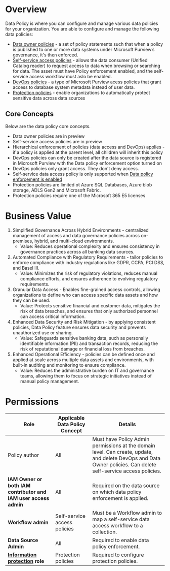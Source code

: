 # Overview
Data Policy is where you can configure and manage various data policies for your organization. You are able to configure and manage the following data policies:
- [Data owner policies](https://learn.microsoft.com/en-us/purview/legacy/concept-policies-data-owner) - a set of policy statements such that when a policy is published to one or more data systems under Microsoft Purview’s governance, it's then enforced.
- [Self-service access policies](https://learn.microsoft.com/en-us/purview/legacy/concept-self-service-data-access-policy) -  allows the data consumer (Unified Catalog reader) to request access to data when browsing or searching for data. The asset must have Policy enforcement enabled, and the self-service access workflow must aslo be enabled.
- [DevOps policies](https://learn.microsoft.com/en-us/purview/legacy/concept-policies-devops) - a type of Microsoft Purview acess policies that grant access to database system metadata instead of user data.
- [Protection policies](https://learn.microsoft.com/en-us/purview/how-to-create-protection-policy?tabs=azure-sources) - enable organizations to automatically protect sensitive data across data sources

## Core Concepts
Below are the data policy core concepts.
- Data owner policies are in preview
- Self-service access policies are in preview
- Hierarchical enforcement of policies (data access and DevOps) applies - if a policy is applied at the parent level, all children will inherit this policy
- DevOps policies can only be created after the data source is registered in Microsoft Purview with the Data policy enforcement option turned on
- DevOps policies only grant access. They don't deny access.
- Self-service data access policy is only supported when [Data policy enforcement is enabled](https://learn.microsoft.com/en-us/purview/legacy/how-to-enable-data-policy-enforcement#prerequisites)
- Protection policies are limited ot Azure SQL Databases, Azure blob storage, ADLS Gen2 and Microsoft Fabric.
- Protection policies require one of the Microsoft 365 E5 licenses

# Business Value
1. Simplified Governance Across Hybrid Environments - centralized management of access and data governance policies across on-premises, hybrid, and multi-cloud environments.
    - Value: Reduces operational complexity and ensures consistency in governance practices across all banking data sources.
2. Automated Compliance with Regulatory Requirements - tailor policies to enforce compliance with industry regulations like GDPR, CCPA, PCI DSS, and Basel III.
    - Value: Minimizes the risk of regulatory violations, reduces manual compliance efforts, and ensures adherence to evolving regulatory requirements.
3. Granular Data Access - Enables fine-grained access controls, allowing organizations to define who can access specific data assets and how they can be used.
    - Value: Protects sensitive financial and customer data, mitigates the risk of data breaches, and ensures that only authorized personnel can access critical information.
4. Enhanced Data Security and Risk Mitigation - by applying consistent policies, Data Policy feature ensures data security and prevents unauthorized use or sharing.
    - Value: Safeguards sensitive banking data, such as personally identifiable information (PII) and transaction records, reducing the risk of reputational damage or financial loss from breaches.
5. Enhanced Operational Efficiency - policies can be defined once and applied at scale across multiple data assets and environments, with built-in auditing and monitoring to ensure compliance.
    - Value: Reduces the administrative burden on IT and governance teams, allowing them to focus on strategic initiatives instead of manual policy management.

# Permissions
| **Role**                                                                 | **Applicable Data Policy Concept** | **Details**                                                              |
|-----------------------------------------------------------------------|------------------------------------|-----------------------------------------------------| 
| Policy author                                 | All  | Must have Policy Admin permissions at the domain level. Can create, update, and delete DevOps and Data Owner policies. Can delete self-service access policies.                                            |
| **IAM Owner or both IAM contributor and IAM user access admin**        | All                        | Required on the data source on which data policy enforcement is applied.                            |
| **Workflow admin**                                               | Self-service access policies                       | Must be a Workflow admin to map a self-service data access workflow to a collection.                         |
| **Data Source Admin**                                              | All                        | Required to enable data policy enforcement.                              |
| **[Information protection](https://learn.microsoft.com/en-us/purview/how-to-create-protection-policy-azure-sources#users-and-permissions) role**           | Protection policies       | Required to configure protection policies.           |

